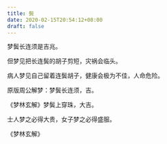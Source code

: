 ```yaml
---
title: 鬓
date: 2020-02-15T20:54:12+08:00
draft: false
---
```


梦鬓长连须是吉兆。

但梦见把长连鬓的胡子剪短，灾祸会临头。

病人梦见自己留着连鬓胡子，健康会极为不佳，人命危险。

原版周公解梦：梦鬓长连须，吉。

《梦林玄解》梦鬓上穿珠，大吉。

士人梦之必得大贵，女子梦之必得盛服。

《梦林玄解》